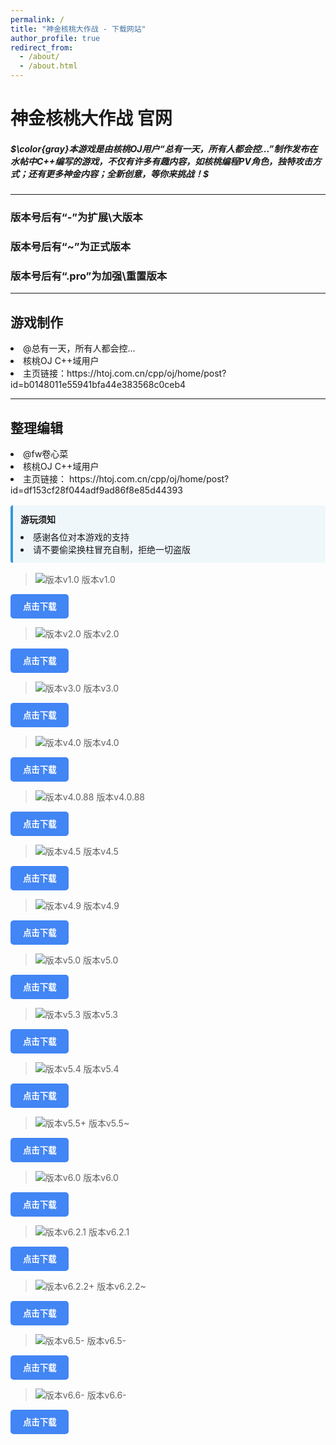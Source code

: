 ```yaml
---
permalink: /
title: "神金核桃大作战 - 下载网站"
author_profile: true
redirect_from: 
  - /about/
  - /about.html
---
```


# 神金核桃大作战 官网

##### $\color{gray}本游戏是由核桃OJ用户“总有一天，所有人都会控...”制作发布在水帖中C++编写的游戏，不仅有许多有趣内容，如核桃编程PV角色，独特攻击方式；还有更多神金内容；全新创意，等你来挑战！$

-----

### 版本号后有“-”为扩展\大版本
### 版本号后有“~”为正式版本
### 版本号后有“.pro”为加强\重置版本

-----

## 游戏制作
<li>    @总有一天，所有人都会控...</li>
<li>    核桃OJ C++域用户</li>
<li>    主页链接：https://htoj.com.cn/cpp/oj/home/post?id=b0148011e55941bfa44e383568c0ceb4</li>

-----

## 整理编辑
<li>    @fw卷心菜</li>
<li>    核桃OJ C++域用户</li>
<li>    主页链接：
        https://htoj.com.cn/cpp/oj/home/post?id=df153cf28f044adf9ad86f8e85d44393</li>
</datails>
<script src="https://cdn.jsdelivr.net/npm/mermaid/dist/mermaid.min.js"></script>
<div class="admonition note" style="
    background: #f0f7fb;
    border-left: 4px solid #3498db;
    padding: 12px;
    margin: 16px 0;
    border-radius: 4px;
">
  <p style="margin: 0; font-weight: bold;">游玩须知</p>
  <p style="margin: 8px 0 0 0;"><li>感谢各位对本游戏的支持</li>
<li>请不要偷梁换柱冒充自制，拒绝一切盗版</li>
</div>

> ![版本v1.0](/imgs/2025-08-18/Ab2dfVeDvrJwYe0Q.png) 版本v1.0<a
>href="https://q1070.webgetstore.com/2025/08/18/67c034344ea39e8c06926aba25294892.zip?sg=11ab2ff3411e67c388e7e0c81674c344&e=68a2e000&fileName=%E7%A5%9E%E9%87%91%E6%A0%B8%E6%A1%83%E5%A4%A7%E4%BD%9C%E6%88%98-%E7%AC%AC%E4%B8%80%E4%BB%A3.zip&fi=249988807" target="_blank">
  <button style="background-color:#4285F4; color:white; padding:10px 20px; border-radius:5px; border:none;">
    <b>点击下载</b>
  </button>
</a>

> ![版本v2.0](/imgs/2025-08-18/Ab2dfVeDvrJwYe0Q.png) 版本v2.0<a
>href="https://q1050.webgetstore.com/2025/08/18/90e3ef5227cdbd6fe322a4e17c003c23.zip?sg=a9b64dd9a08566a7e605e7e194f352f9&e=68a2ed76&fileName=%E7%A5%9E%E9%87%91%E6%A0%B8%E6%A1%83%E5%A4%A7%E4%BD%9C%E6%88%98-%E7%AC%AC%E4%BA%8C%E4%BB%A3.zip&fi=249992785" target="_blank">
  <button style="background-color:#4285F4; color:white; padding:10px 20px; border-radius:5px; border:none;">
    <b>点击下载</b>
  </button>
</a>

> ![版本v3.0](/imgs/2025-08-18/Ab2dfVeDvrJwYe0Q.png) 版本v3.0<a
>href="https://q1020.webgetstore.com/2025/08/18/861551a57f6f3b75d5edb09bf67526c5.zip?sg=40a36bbc1b61fd70e475c35d13fcfe5b&e=68a2eab3&fileName=%E7%A5%9E%E9%87%91%E6%A0%B8%E6%A1%83%E5%A4%A7%E4%BD%9C%E6%88%98-%E7%AC%AC%E4%B8%89%E4%BB%A3.zip&fi=249992652" target="_blank">
  <button style="background-color:#4285F4; color:white; padding:10px 20px; border-radius:5px; border:none;">
    <b>点击下载</b>
  </button>
</a>

> ![版本v4.0](/imgs/2025-08-18/Ab2dfVeDvrJwYe0Q.png) 版本v4.0<a
>href="https://q1010.webgetstore.com/2025/08/18/7c9220386a837553685960003cc71ff7.zip?sg=be71d31e6f0a816e6c93d88af0f305c5&e=68a2f2a4&fileName=%E7%A5%9E%E9%87%91%E6%A0%B8%E6%A1%83%E5%A4%A7%E4%BD%9C%E6%88%98v4.0.zip&fi=249995021" target="_blank">
  <button style="background-color:#4285F4; color:white; padding:10px 20px; border-radius:5px; border:none;">
    <b>点击下载</b>
  </button>
</a>

> ![版本v4.0.88](/imgs/2025-08-18/Ab2dfVeDvrJwYe0Q.png) 版本v4.0.88<a
>href="https://q1000.webgetstore.com/2025/08/18/a72ce484a896c632ef459f6e161d17e6.zip?sg=9d44f36bd07bf76f31e3459953146f1a&e=68a2f2d1&fileName=%E7%A5%9E%E9%87%91%E6%A0%B8%E6%A1%83%E5%A4%A7%E4%BD%9C%E6%88%98v4.0.88.zip&fi=249995020" target="_blank">
  <button style="background-color:#4285F4; color:white; padding:10px 20px; border-radius:5px; border:none;">
    <b>点击下载</b>
  </button>
</a>

> ![版本v4.5](/imgs/2025-08-18/Ab2dfVeDvrJwYe0Q.png) 版本v4.5<a
>href="https://q1020.webgetstore.com/2025/08/18/031f0925da49c82f4bd1be0e93c91c0a.zip?sg=62d6831185536b07f5b84c7deec739e6&e=68a2f357&fileName=%E7%A5%9E%E9%87%91%E6%A0%B8%E6%A1%83%E5%A4%A7%E4%BD%9C%E6%88%98v4.5.zip&fi=249995022" target="_blank">
  <button style="background-color:#4285F4; color:white; padding:10px 20px; border-radius:5px; border:none;">
    <b>点击下载</b>
  </button>
</a>

> ![版本v4.9](/imgs/2025-08-18/Ab2dfVeDvrJwYe0Q.png) 版本v4.9<a
>href="https://q1040.webgetstore.com/2025/08/18/5187b5a83e47018a629fa4354491377d.zip?sg=4657478f8df55f5278a1063b4110cb86&e=68a2f359&fileName=%E7%A5%9E%E9%87%91%E6%A0%B8%E6%A1%83%E5%A4%A7%E4%BD%9C%E6%88%98v4.9.zip&fi=249995024" target="_blank">
  <button style="background-color:#4285F4; color:white; padding:10px 20px; border-radius:5px; border:none;">
    <b>点击下载</b>
  </button>
</a>

> ![版本v5.0](/imgs/2025-08-18/Ab2dfVeDvrJwYe0Q.png) 版本v5.0<a
>href="https://q1040.webgetstore.com/2025/08/18/5187b5a83e47018a629fa4354491377d.zip?sg=4657478f8df55f5278a1063b4110cb86&e=68a2f359&fileName=%E7%A5%9E%E9%87%91%E6%A0%B8%E6%A1%83%E5%A4%A7%E4%BD%9C%E6%88%98v4.9.zip&fi=249995024" target="_blank">
  <button style="background-color:#4285F4; color:white; padding:10px 20px; border-radius:5px; border:none;">
    <b>点击下载</b>
  </button>
</a>

> ![版本v5.3](/imgs/2025-08-18/Ab2dfVeDvrJwYe0Q.png) 版本v5.3<a
>href="https://q1090.webgetstore.com/2025/08/18/5c31294fa9c6b07f46128fc3eff8059b.zip?sg=e6e803bab5bc9f7a279847a7b0095ba4&e=68a2f3f5&fileName=%E7%A5%9E%E9%87%91%E6%A0%B8%E6%A1%83%E5%A4%A7%E4%BD%9C%E6%88%98v5.3.zip&fi=249995669" target="_blank">
  <button style="background-color:#4285F4; color:white; padding:10px 20px; border-radius:5px; border:none;">
    <b>点击下载</b>
  </button>
</a>

> ![版本v5.4](/imgs/2025-08-18/Ab2dfVeDvrJwYe0Q.png) 版本v5.4<a
>href="https://q1080.webgetstore.com/2025/08/18/db2b24c312b7f9878f810a43dd78a12f.zip?sg=52ac6bc986584c5cc5d6a3e1547fd418&e=68a31458&fileName=%E7%A5%9E%E9%87%91%E6%A0%B8%E6%A1%83%E5%A4%A7%E4%BD%9C%E6%88%98v5.4.zip&fi=250013778" target="_blank">
  <button style="background-color:#4285F4; color:white; padding:10px 20px; border-radius:5px; border:none;">
    <b>点击下载</b>
  </button>
</a>

> ![版本v5.5+](/imgs/2025-08-18/Ab2dfVeDvrJwYe0Q.png) 版本v5.5~<a
>href="https://q1010.webgetstore.com/2025/08/18/b2a590c79bb261ce953f93da2f1c6848.zip?sg=41e014a6c9401cb39e42723ee8c97935&e=68a31458&fileName=%E7%A5%9E%E9%87%91%E6%A0%B8%E6%A1%83%E5%A4%A7%E4%BD%9C%E6%88%98v5.5%20.zip&fi=250013781" target="_blank">
  <button style="background-color:#4285F4; color:white; padding:10px 20px; border-radius:5px; border:none;">
    <b>点击下载</b>
  </button>
</a>

> ![版本v6.0](/imgs/2025-08-18/Ab2dfVeDvrJwYe0Q.png) 版本v6.0<a
>href="https://q1020.webgetstore.com/2025/08/18/6833067ecc90f672dbbf6d5a0de5882c.zip?sg=b6d8e5a2d5d2cb471f7f451b932399b3&e=68a2d58f&fileName=%E7%A5%9E%E9%87%91%E6%A0%B8%E6%A1%83%E5%A4%A7%E4%BD%9C%E6%88%98-%E7%AC%AC%E5%85%AD%E4%BB%A3.zip&fi=249984152" target="_blank">
  <button style="background-color:#4285F4; color:white; padding:10px 20px; border-radius:5px; border:none;">
    <b>点击下载</b>
  </button>
</a>

> ![版本v6.2.1](/imgs/2025-08-18/Ab2dfVeDvrJwYe0Q.png) 版本v6.2.1<a
>href="https://q1000.webgetstore.com/2025/08/18/a26325c9736d3caa05e686d21fe37a5e.zip?sg=5f807249be4f60e7276b8d42d68c65ab&e=68a31cae&fileName=%E7%A5%9E%E9%87%91%E6%A0%B8%E6%A1%83%E5%A4%A7%E4%BD%9C%E6%88%98v6.2.1.zip&fi=250014260" target="_blank">
  <button style="background-color:#4285F4; color:white; padding:10px 20px; border-radius:5px; border:none;">
    <b>点击下载</b>
  </button>
</a>

> ![版本v6.2.2+](/imgs/2025-08-18/Ab2dfVeDvrJwYe0Q.png) 版本v6.2.2~<a
>href="https://q1030.webgetstore.com/2025/08/18/45dff60c060fcec027becea02d417054.zip?sg=c2cc3c7d3e54dc176c84fae4666859a3&e=68a31cb4&fileName=%E7%A5%9E%E9%87%91%E6%A0%B8%E6%A1%83%E5%A4%A7%E4%BD%9C%E6%88%98v6.2.2%20.zip&fi=250014263" target="_blank">
  <button style="background-color:#4285F4; color:white; padding:10px 20px; border-radius:5px; border:none;">
    <b>点击下载</b>
  </button>
</a>

> ![版本v6.5-](/imgs/2025-08-18/Ab2dfVeDvrJwYe0Q.png) 版本v6.5-<a
>href="https://q1080.webgetstore.com/2025/08/18/95819922f5a14d8425039a98e8dadbb6.zip?sg=ad3ed286d2411b34937e0595bb2c1773&e=68a31cbd&fileName=%E7%A5%9E%E9%87%91%E6%A0%B8%E6%A1%83%E5%A4%A7%E4%BD%9C%E6%88%98v6.5-.zip&fi=250014268" target="_blank">
  <button style="background-color:#4285F4; color:white; padding:10px 20px; border-radius:5px; border:none;">
    <b>点击下载</b>
  </button>
</a>

> ![版本v6.6-](/imgs/2025-08-18/Ab2dfVeDvrJwYe0Q.png) 版本v6.6-<a
>href="https://q1010.webgetstore.com/2025/08/18/369a296027750c2a19fa5a2b25e2a879.zip?sg=bb4dbd27afed3e9dab5ae7c55b9e75e8&e=68a31cc2&fileName=%E7%A5%9E%E9%87%91%E6%A0%B8%E6%A1%83%E5%A4%A7%E4%BD%9C%E6%88%98v6.6-.zip&fi=250014271" target="_blank">
  <button style="background-color:#4285F4; color:white; padding:10px 20px; border-radius:5px; border:none;">
    <b>点击下载</b>
  </button>
</a>
